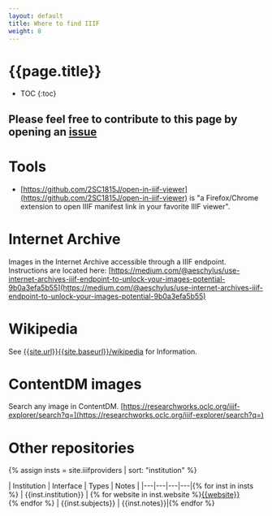 ```yaml
---
layout: default
title: Where to find IIIF
weight: 8
---
```


<style>
  table {
    width: 100%;
  }
  table td {
    word-break: break-word;
  }
</style>


# {{page.title}}

* TOC
{:toc}

## Please feel free to contribute to this page by opening an [issue](https://github.com/dnoneill/annotate/issues/new?assignees=dnoneill&labels=&template=add-resource-to--where-to-find-iiif-.md&title=)

# Tools
* [https://github.com/2SC1815J/open-in-iiif-viewer](https://github.com/2SC1815J/open-in-iiif-viewer) is "a Firefox/Chrome extension to open IIIF manifest link in your favorite IIIF viewer".


# Internet Archive

Images in the Internet Archive accessible through a IIIF endpoint. Instructions are located here: [https://medium.com/@aeschylus/use-internet-archives-iiif-endpoint-to-unlock-your-images-potential-9b0a3efa5b55](https://medium.com/@aeschylus/use-internet-archives-iiif-endpoint-to-unlock-your-images-potential-9b0a3efa5b55)

# Wikipedia

See [{{site.url}}{{site.baseurl}}/wikipedia]({{site.baseurl}}/wikipedia) for Information.

# ContentDM images

Search any image in ContentDM. [https://researchworks.oclc.org/iiif-explorer/search?q=](https://researchworks.oclc.org/iiif-explorer/search?q=)

# Other repositories

{% assign insts = site.iiifproviders | sort: "institution" %}

| Institution | Interface | Types | Notes |
|---|---|---|---|{% for inst in insts %}
| {{inst.institution}} | {% for website in inst.website %}<a href="{{website}}" target="_blank">{{website}}</a><br> {% endfor %} | {{inst.subjects}}  | {{inst.notes}}|{% endfor %}
